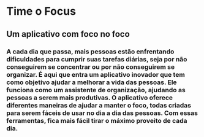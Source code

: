 # Time o Focus
## Um aplicativo com foco no foco

### A cada dia que passa, mais pessoas estão enfrentando dificuldades para cumprir suas tarefas diárias, seja por não conseguirem se concentrar ou por não conseguirem se organizar. É aqui que entra um aplicativo inovador que tem como objetivo ajudar a melhorar a vida das pessoas. Ele funciona como um assistente de organização, ajudando as pessoas a serem mais produtivas. O aplicativo oferece diferentes maneiras de ajudar a manter o foco, todas criadas para serem fáceis de usar no dia a dia das pessoas. Com essas ferramentas, fica mais fácil tirar o máximo proveito de cada dia.

